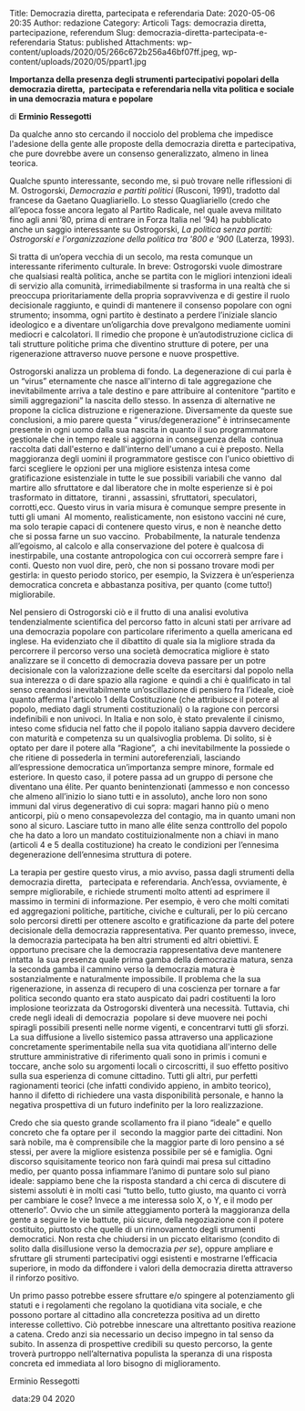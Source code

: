Title: Democrazia diretta, partecipata e referendaria
Date: 2020-05-06 20:35
Author: redazione
Category: Articoli
Tags: democrazia diretta, partecipazione, referendum
Slug: democrazia-diretta-partecipata-e-referendaria
Status: published
Attachments: wp-content/uploads/2020/05/266c672b256a46bf07ff.jpeg, wp-content/uploads/2020/05/ppart1.jpg



**Importanza della presenza degli strumenti partecipativi popolari della democrazia diretta,  partecipata e referendaria nella vita politica e sociale in una democrazia matura e popolare**





di **Erminio Ressegotti**





Da qualche anno sto cercando il nocciolo del problema che impedisce l'adesione della gente alle proposte della democrazia diretta e partecipativa, che pure dovrebbe avere un consenso generalizzato, almeno in linea teorica.





Qualche spunto interessante, secondo me, si può trovare nelle riflessioni di M. Ostrogorski, *Democrazia e partiti politici* (Rusconi, 1991), tradotto dal francese da Gaetano Quagliariello. Lo stesso Quagliariello (credo che all’epoca fosse ancora legato al Partito Radicale, nel quale aveva militato fino agli anni ’80, prima di entrare in Forza Italia nel ’94) ha pubblicato anche un saggio interessante su Ostrogorski, *La politica senza partiti: Ostrogorski e l'organizzazione della politica tra '800 e '900* (Laterza, 1993).





Si tratta di un’opera vecchia di un secolo, ma resta comunque un interessante riferimento culturale. In breve: Ostrogorski vuole dimostrare che qualsiasi realtà politica, anche se partita con le migliori intenzioni ideali di servizio alla comunità, irrimediabilmente si trasforma in una realtà che si preoccupa prioritariamente della propria sopravvivenza e di gestire il ruolo decisionale raggiunto, e quindi di mantenere il consenso popolare con ogni strumento; insomma, ogni partito è destinato a perdere l’iniziale slancio ideologico e a diventare un’oligarchia dove prevalgono mediamente uomini mediocri e calcolatori. Il rimedio che propone è un’autodistruzione ciclica di tali strutture politiche prima che diventino strutture di potere, per una rigenerazione attraverso nuove persone e nuove prospettive.





Ostrogorski analizza un problema di fondo. La degenerazione di cui parla è un “virus” eternamente che nasce all'interno di tale aggregazione che inevitabilmente arriva a tale destino e pare attribuire al contenitore “partito e simili aggregazioni” la nascita dello stesso. In assenza di alternative ne propone la ciclica distruzione e rigenerazione. Diversamente da queste sue conclusioni, a mio parere questa “ virus/degenerazione” è intrinsecamente presente in ogni uomo dalla sua nascita in quanto il suo programmatore gestionale che in tempo reale si aggiorna in conseguenza della  continua raccolta dati dall'esterno e dall'interno dell'umano a cui è preposto. Nella maggioranza degli uomini il programmatore gestisce con l'unico obiettivo di farci scegliere le opzioni per una migliore esistenza intesa come gratificazione esistenziale in tutte le sue possibili variabili che vanno  dal martire allo sfruttatore e dal liberatore che in molte esperienze si è poi trasformato in dittatore,  tiranni , assassini, sfruttatori, speculatori, corrotti,ecc. Questo virus in varia misura è comunque sempre presente in tutti gli umani  Al momento, realisticamente, non esistono vaccini né cure, ma solo terapie capaci di contenere questo virus, e non è neanche detto che si possa farne un suo vaccino.  Probabilmente, la naturale tendenza all’egoismo, al calcolo e alla conservazione del potere è qualcosa di inestirpabile, una costante antropologica con cui occorrerà sempre fare i conti. Questo non vuol dire, però, che non si possano trovare modi per gestirla: in questo periodo storico, per esempio, la Svizzera è un’esperienza democratica concreta e abbastanza positiva, per quanto (come tutto!) migliorabile.





Nel pensiero di Ostrogorski ciò e il frutto di una analisi evolutiva tendenzialmente scientifica del percorso fatto in alcuni stati per arrivare ad una democrazia popolare con particolare riferimento a quella americana ed inglese. Ha evidenziato che il dibattito di quale sia la migliore strada da percorrere il percorso verso una società democratica migliore è stato analizzare se il concetto di democrazia doveva passare per un potre decisionale con la valorizzazione delle scelte da esercitarsi dal popolo nella sua interezza o di dare spazio alla ragione  e quindi a chi è qualificato in tal senso creandosi inevitabilmente un’oscillazione di pensiero fra l’ideale, cioè quanto afferma l'articolo 1 della Costituzione (che attribuisce il potere al popolo, mediato dagli strumenti costituzionali) o la ragione con percorsi indefinibili e non univoci. In Italia e non solo, è stato prevalente il cinismo, inteso come sfiducia nel fatto che il popolo italiano sappia davvero decidere con maturità e competenza su un qualsivoglia problema. Di solito, si è optato per dare il potere alla “Ragione”,  a chi inevitabilmente la possiede o che ritiene di possederla in termini autoreferenziali, lasciando all’espressione democratica un’importanza sempre minore, formale ed esteriore. In questo caso, il potere passa ad un gruppo di persone che diventano una élite. Per quanto benintenzionati (ammesso e non concesso che almeno all’inizio lo siano tutti e in assoluto), anche loro non sono immuni dal virus degenerativo di cui sopra: magari hanno più o meno anticorpi, più o meno consapevolezza del contagio, ma in quanto umani non sono al sicuro. Lasciare tutto in mano alle élite senza conttrollo del popolo che ha dato a loro un mandato costituizionalmente non a chiavi in mano (articoli 4 e 5 dealla costituzione) ha creato le condizioni per l’ennesima degenerazione dell’ennesima struttura di potere.





La terapia per gestire questo virus, a mio avviso, passa dagli strumenti della democrazia diretta,   partecipata e referendaria. Anch’essa, ovviamente, è sempre migliorabile, e richiede strumenti molto attenti ad esprimere il massimo in termini di informazione. Per esempio, è vero che molti comitati ed aggregazioni politiche, partitiche, civiche e culturali, per lo più cercano solo percorsi diretti per ottenere ascolto e gratificazione da parte del potere decisionale della democrazia rappresentativa. Per quanto premesso, invece, la democrazia partecipata ha ben altri strumenti ed altri obiettivi. E opportuno precisare che la democrazia rappresentativa deve mantenere intatta  la sua presenza quale prima gamba della democrazia matura, senza la seconda gamba il cammino verso la democrazia matura è sostanzialmente e naturalmente impossibile. Il problema che la sua rigenerazione, in assenza di recupero di una coscienza per tornare a far politica secondo quanto era stato auspicato dai padri costituenti la loro implosione teorizzata da Ostrogorski diventerà una necessità. Tuttavia, chi crede negli ideali di democrazia  popolare si deve muovere nei pochi spiragli possibili presenti nelle norme vigenti, e concentrarvi tutti gli sforzi. La sua diffusione a livello sistemico passa attraverso una applicazione concretamente sperimentabile nella sua vita quotidiana all'interno delle strutture amministrative di riferimento quali sono in primis i comuni e toccare, anche solo su argomenti locali o circoscritti, il suo effetto positivo sulla sua esperienza di comune cittadino. Tutti gli altri, pur perfetti ragionamenti teorici (che infatti condivido appieno, in ambito teorico), hanno il difetto di richiedere una vasta disponibilità personale, e hanno la negativa prospettiva di un futuro indefinito per la loro realizzazione.





Credo che sia questo grande scollamento fra il piano “ideale” e quello concreto che fa optare per il  secondo la maggior parte dei cittadini. Non sarà nobile, ma è comprensibile che la maggior parte di loro pensino a sé stessi, per avere la migliore esistenza possibile per sé e famiglia. Ogni discorso squisitamente teorico non farà quindi mai presa sul cittadino medio, per quanto possa infiammare l’animo di puntare solo sul piano ideale: sappiamo bene che la risposta standard a chi cerca di discutere di sistemi assoluti è in molti casi “tutto bello, tutto giusto, ma quanto ci vorrà per cambiare le cose? Invece a me interessa solo X, o Y, e il modo per ottenerlo”. Ovvio che un simile atteggiamento porterà la maggioranza della gente a seguire le vie battute, più sicure, della negoziazione con il potere costituito, piuttosto che quelle di un rinnovamento degli strumenti democratici. Non resta che chiudersi in un piccato elitarismo (condito di solito dalla disillusione verso la democrazia *per se*), oppure ampliare e sfruttare gli strumenti partecipativi oggi esistenti e mostrarne l’efficacia superiore, in modo da diffondere i valori della democrazia diretta attraverso il rinforzo positivo.





Un primo passo potrebbe essere sfruttare e/o spingere al potenziamento gli statuti e i regolamenti che regolano la quotidiana vita sociale, e che possono portare al cittadino alla concretezza positiva ad un diretto interesse collettivo. Ciò potrebbe innescare una altrettanto positiva reazione a catena. Credo anzi sia necessario un deciso impegno in tal senso da subito. In assenza di prospettive credibili su questo percorso, la gente troverà purtroppo nell’alternativa populista la speranza di una risposta concreta ed immediata al loro bisogno di miglioramento.





Erminio Ressegotti





 data:29 04 2020
